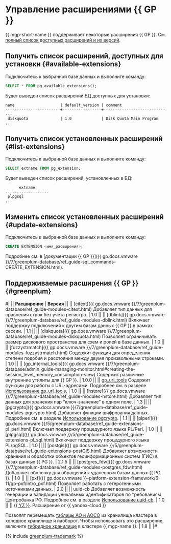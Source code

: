 # Управление расширениями {{ GP }}

{{ mgp-short-name }} поддерживает некоторые расширения {{ GP }}. См. [полный список доступных расширений и их версий](#greenplum).

## Получить список расширений, доступных для установки {#available-extensions}

Подключитесь к выбранной базе данных и выполните команду:

```sql
SELECT * FROM pg_available_extensions();
```

Будет выведен список расширений БД доступных для установки:

```text
name                    | default_version | comment                            
------------------------+-----------------+------------------------------
 diskquota              | 1.0             | Disk Quota Main Program
...
```

## Получить список установленных расширений {#list-extensions}

Подключитесь к выбранной базе данных и выполните команду:

```sql
SELECT extname FROM pg_extension;
```

Будет выведен список расширений, установленных в БД:

```text
      extname
-------------------
 plpgsql
...
```

## Изменить список установленных расширений {#update-extensions}

Подключитесь к выбранной базе данных и выполните команду:

```sql
CREATE EXTENSION <имя_расширения>;
```

Подробнее см. в [документации {{ GP }}]({{ gp.docs.vmware }}/7/greenplum-database/ref_guide-sql_commands-CREATE_EXTENSION.html).

## Поддерживаемые расширения {{ GP }} {#greenplum}

#|
|| **Расширение** | **Версия** ||
|| [citext]({{ gp.docs.vmware }}/7/greenplum-database/ref_guide-modules-citext.html)
Добавляет тип данных для сравнения строк без учета регистра.
| 1.0 ||
|| [dblink]({{ gp.docs.vmware }}/7/greenplum-database/ref_guide-modules-dblink.html)
Включает поддержку подключений к другим базам данных {{ GP }} в рамках сессии.
| 1.1  ||
|| [diskquota]({{ gp.docs.vmware }}/7/greenplum-database/ref_guide-modules-diskquota.html)
Позволяет ограничивать размер дискового пространства для схем и ролей в базе данных.
| 1.0 ||
|| [fuzzystrmatch]({{ gp.docs.vmware }}/7/greenplum-database/ref_guide-modules-fuzzystrmatch.html)
Содержит функции для определения степени подобия и расстояния между двумя произвольными строками.
| 1.0 ||
|| [gp_internal_tools]({{ gp.docs.vmware }}/7/greenplum-database/admin_guide-managing-monitor.html#creating-the-session_level_memory_consumption-view)
Содержит различные внутренние утилиты для {{ GP }}.
| 1.0.0 ||
|| [gp_url_tools](https://github.com/open-gpdb/gp_url_tools)
Содержит функции для работы с URL-адресами. Подробнее см. в разделе [Использование gp_url_tools](./gp-url-tools.md).
| 1.0 ||
|| [hstore]({{ gp.docs.vmware }}/7/greenplum-database/ref_guide-modules-hstore.html)
Добавляет тип данных для хранения пар <q>ключ-значение</q> в одном поле.
| 1.3 ||
|| [pgcrypto]({{ gp.docs.vmware }}/7/greenplum-database/ref_guide-modules-pgcrypto.html)
Добавляет функции шифрования данных. Подробнее см. в разделе [Использование pgcrypto](./pgcrypto.md).
| 1.1 ||
|| [plperl]({{ gp.docs.vmware }}/5/greenplum-database/ref_guide-extensions-pl_perl.html)
Включает поддержку процедурного языка PL/Perl.
| 1.0 ||
|| [plpgsql]({{ gp.docs.vmware }}/5/greenplum-database/ref_guide-extensions-pl_sql.html)
Включает поддержку процедурного языка PL/pgSQL.
| 1.0 ||
|| [postgis]({{ gp.docs.vmware }}/5/greenplum-database/ref_guide-extensions-postGIS.html)
Добавляет возможности хранения и обработки объектов геоинформационных систем (ГИС) в базах данных {{ PG }}.
| 2.1.5 ||
|| [postgres_fdw]({{ gp.docs.vmware }}/7/greenplum-database/ref_guide-modules-postgres_fdw.html)
Добавляет оболочку для обращений к удаленным базам данных {{ PG }}.
| 1.0 ||
|| [pxf]({{ gp.docs.vmware }}-platform-extension-framework/6-11/gp-pxf/intro_pxf.html)
Позволяет работать с гетерогенными источниками данных.
| 2.0 ||
|| uuid-cb
Добавляет возможность генерации и валидации уникальных идентификаторов по требованиям Центробанка РФ. Подробнее см. в разделе [Использование uuid-cb](./uuid-cb.md).
| 1.0 ||
|| [{{ YZ }}](./yezzey.md). Расширение от {{ yandex-cloud }}

Позволят перемещать [таблицы AO и AOCO](../../concepts/tables.md) из хранилища кластера в холодное хранилище и наоборот. Чтобы использовать это расширение, включите [гибридное хранилище](../../concepts/hybrid-storage.md) в кластере {{ mgp-name }}.
| 1.8 ||
|#

{% include [greenplum-trademark](../../../_includes/mdb/mgp/trademark.md) %}
